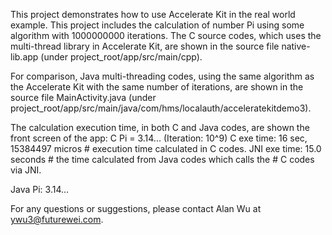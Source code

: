 This project demonstrates how to use Accelerate Kit in the real world example. This project includes the calculation of number Pi using some algorithm with 1000000000 iterations. The C source codes, which uses the multi-thread library in Accelerate Kit,  are shown in the source file native-lib.app (under project_root/app/src/main/cpp).

For comparison, Java multi-threading codes, using the same algorithm as the Accelerate Kit with the same number of iterations, are shown in the source file MainActivity.java (under project_root/app/src/main/java/com/hms/localauth/acceleratekitdemo3).

The calculation execution time, in both C and Java codes, are shown the front screen of the app:
C Pi = 3.14... (Iteration: 10^9)
C exe time: 16 sec, 15384497 micros  # execution time calculated in C codes.
JNI exe time: 15.0 seconds  # the time calculated from Java codes which calls the
                            # C codes via JNI.

Java Pi: 3.14...

For any questions or suggestions, please contact Alan Wu at ywu3@futurewei.com. 
